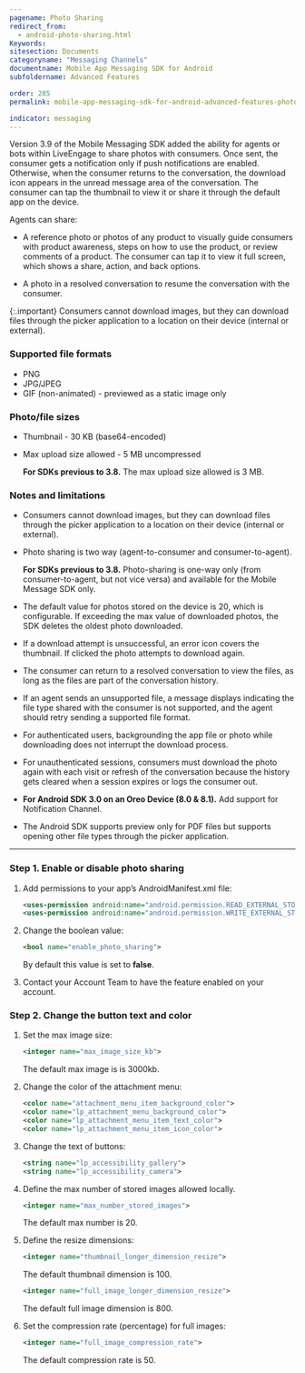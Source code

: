 ```yaml
---
pagename: Photo Sharing
redirect_from:
  - android-photo-sharing.html
Keywords:
sitesection: Documents
categoryname: "Messaging Channels"
documentname: Mobile App Messaging SDK for Android
subfoldername: Advanced Features

order: 285
permalink: mobile-app-messaging-sdk-for-android-advanced-features-photo-sharing.html

indicator: messaging
---
```


Version 3.9 of the Mobile Messaging SDK added the ability for agents or bots within LiveEngage to share photos with consumers. Once sent, the consumer gets a notification only if push notifications are enabled. Otherwise, when the consumer returns to the conversation, the download icon appears in the unread message area of the conversation. The consumer can tap the thumbnail to view it or share it through the default app on the device. 

Agents can share:

- A reference photo or photos of any product to visually guide consumers with product awareness, steps on how to use the product, or review comments of a product. The consumer can tap it to view it full screen, which shows a share, action, and back options. 

- A photo in a resolved conversation to resume the conversation with the consumer. 

{:.important}
Consumers cannot download images, but they can download files through the picker application to a location on their device (internal or external). 


### Supported file formats

- PNG
- JPG/JPEG
- GIF (non-animated) - previewed as a static image only


### Photo/file sizes

- Thumbnail - 30 KB (base64-encoded)

- Max upload size allowed - 5 MB uncompressed 

   **For SDKs previous to 3.8.** The max upload size allowed is 3 MB. 

### Notes and limitations

- Consumers cannot download images, but they can download files through the picker application to a location on their device (internal or external). 

- Photo sharing is two way (agent-to-consumer and consumer-to-agent). 

   **For SDKs previous to 3.8.** Photo-sharing is one-way only (from consumer-to-agent, but not vice versa) and available for the Mobile Message SDK only.

- The default value for photos stored on the device is 20, which is configurable.  If exceeding the max value of downloaded photos, the SDK deletes the oldest photo downloaded.

- If a download attempt is unsuccessful, an error icon covers the thumbnail.  If clicked the photo attempts to download again.

- The consumer can return to a resolved conversation to view the files, as long as the files are part of the conversation history.

- If an agent sends an unsupported file, a message displays indicating the file type shared with the consumer is not supported, and the agent should retry sending a supported file format.

- For authenticated users, backgrounding the app file or photo while downloading does not interrupt the download process. 

- For unauthenticated sessions, consumers must download the photo again with each visit or refresh of the conversation because the history gets cleared when a session expires or logs the consumer out. 

- **For Android SDK 3.0 on an Oreo Device (8.0 & 8.1).** Add support for Notification Channel.

- The Android SDK supports preview only for PDF files but supports opening other file types through the picker application.

---


### Step 1. Enable or disable photo sharing

1. Add permissions to your app’s AndroidManifest.xml file:

   ```xml
   <uses-permission android:name="android.permission.READ_EXTERNAL_STORAGE"/>
   <uses-permission android:name="android.permission.WRITE_EXTERNAL_STORAGE"/>
   ```


2. Change the boolean value:

   ```xml
   <bool name="enable_photo_sharing">
   ```

   By default this value is set to **false**.

3. Contact your Account Team to have the feature enabled on your account.

### Step 2. Change the button text and color

1. Set the max image size:

   ```xml
   <integer name="max_image_size_kb">
   ```

   The default max image is is 3000kb.


2. Change the color of the attachment menu:

   ```xml
   <color name="attachment_menu_item_background_color">
   <color name="lp_attachment_menu_background_color">
   <color name="lp_attachment_menu_item_text_color">
   <color name="lp_attachment_menu_item_icon_color">
   ```

3. Change the text of buttons:

   ```xml
   <string name="lp_accessibility_gallery">
   <string name="lp_accessibility_camera">
   ```

4. Define the max number of stored images allowed locally.

   ```xml
   <integer name="max_number_stored_images">
   ```
   The default max number is 20.

5. Define the resize dimensions:

   ```xml
   <integer name="thumbnail_longer_dimension_resize">
   ```

   The default thumbnail dimension is 100.


   ```xml
   <integer name="full_image_longer_dimension_resize">
   ```
   
   The default full image dimension is 800.

6. Set the compression rate (percentage) for full images:

   ```xml
   <integer name="full_image_compression_rate">
   ```

   The default compression rate is 50.


